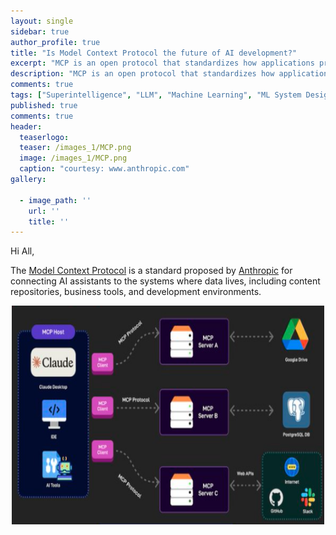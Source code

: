```yaml
---
layout: single
sidebar: true
author_profile: true
title: "Is Model Context Protocol the future of AI development?"
excerpt: "MCP is an open protocol that standardizes how applications provide context to LLMs."
description: "MCP is an open protocol that standardizes how applications provide context to LLMs."
comments: true
tags: ["Superintelligence", "LLM", "Machine Learning", "ML System Design"]
published: true
comments: true
header:
  teaserlogo:
  teaser: /images_1/MCP.png
  image: /images_1/MCP.png
  caption: "courtesy: www.anthropic.com"
gallery:

  - image_path: ''
    url: ''
    title: ''
---
```


Hi All,

The [Model Context Protocol](https://modelcontextprotocol.io/introduction) is a standard proposed by [Anthropic](https://www.anthropic.com/news/model-context-protocol) for connecting AI assistants to the systems where data lives, including content repositories, business tools, and development environments.

<p align="center">
  <img width="500" height="350" src="/images_1/mcp1.PNG">
</p>
